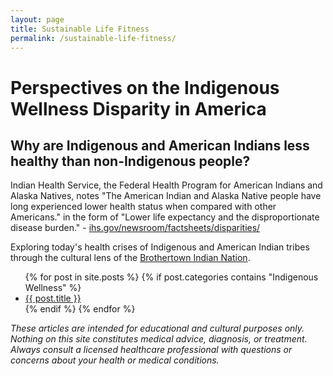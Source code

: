 ```yaml
---
layout: page
title: Sustainable Life Fitness
permalink: /sustainable-life-fitness/
---
```


# Perspectives on the Indigenous Wellness Disparity in America

## Why are Indigenous and American Indians less healthy than non-Indigenous people?

Indian Health Service, the Federal Health Program for American Indians and Alaska Natives, notes "The American Indian and Alaska Native people have long experienced lower health status when compared with other Americans." in the form of "Lower life expectancy and the disproportionate disease burden." - [ihs.gov/newsroom/factsheets/disparities/](https://www.ihs.gov/newsroom/factsheets/disparities/)

Exploring today's health crises of Indigenous and American Indian tribes through the cultural lens of the [Brothertown Indian Nation](https://brothertownindians.org/).

<ul>
{% for post in site.posts %} 
{% if post.categories contains "Indigenous Wellness" %}
  <li><a href="{{ post.url }}">{{ post.title }}</a></li>
{% endif %}
{% endfor %}
</ul>

_These articles are intended for educational and cultural purposes only. Nothing on this site constitutes medical advice, diagnosis, or treatment. Always consult a licensed healthcare professional with questions or concerns about your health or medical conditions._
